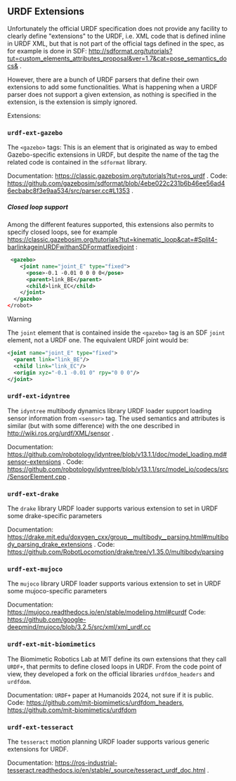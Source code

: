 ## URDF Extensions

Unfortunately the official URDF specification does not provide any facility to clearly define "extensions" to the URDF, i.e. XML code that is defined inline in URDF XML, but that is not part of the official tags defined in the spec, as for example is done in SDF: http://sdformat.org/tutorials?tut=custom_elements_attributes_proposal&ver=1.7&cat=pose_semantics_docs& . 

However, there are a bunch of URDF parsers that define their own extensions to add some functionalities. What is happening when a URDF parser does not support a given extension, as nothing is specified in the extension, is the extension is simply ignored. 

Extensions:


### `urdf-ext-gazebo`

The `<gazebo>` tags: This is an element that is originated as way to embed Gazebo-specific extensions in URDF, but despite the name of the tag the related code is contained in the `sdformat` library. 



Documentation: https://classic.gazebosim.org/tutorials?tut=ros_urdf .
Code: https://github.com/gazebosim/sdformat/blob/4ebe022c231b6b46ee56ad46ecbabc8f3e9aa534/src/parser.cc#L1353 .

##### Closed loop support

Among the different features supported, this extensions also permits to specify closed loops, see for example https://classic.gazebosim.org/tutorials?tut=kinematic_loop&cat=#Split4-barlinkageinURDFwithanSDFormatfixedjoint : 

~~~xml
 <gazebo>
    <joint name="joint_E" type="fixed">
      <pose>-0.1 -0.01 0 0 0 0</pose>
      <parent>link_BE</parent>
      <child>link_EC</child>
    </joint>
  </gazebo>
</robot>
~~~

 
> [!WARNING]  
> The `joint` element that is contained inside the `<gazebo>` tag is an SDF `joint` element, not a URDF one. The equivalent URDF joint would be:
> ~~~xml
> <joint name="joint_E" type="fixed">
>   <parent link="link_BE"/>
>   <child link="link_EC"/>
>   <origin xyz="-0.1 -0.01 0" rpy="0 0 0"/>
> </joint>
> ~~~

### `urdf-ext-idyntree`

The `idyntree` multibody dynamics library URDF loader support loading sensor information from `<sensor>` tag. The used semantics and attributes is similar (but with some difference) with the one described in http://wiki.ros.org/urdf/XML/sensor .

Documentation: https://github.com/robotology/idyntree/blob/v13.1.1/doc/model_loading.md#sensor-extensions . 
Code: https://github.com/robotology/idyntree/blob/v13.1.1/src/model_io/codecs/src/SensorElement.cpp .

### `urdf-ext-drake`

The `drake` library URDF loader supports various extension to set in URDF some drake-specific parameters

Documentation: https://drake.mit.edu/doxygen_cxx/group__multibody__parsing.html#multibody_parsing_drake_extensions .
Code: https://github.com/RobotLocomotion/drake/tree/v1.35.0/multibody/parsing

### `urdf-ext-mujoco`

The `mujoco` library URDF loader supports various extension to set in URDF some mujoco-specific parameters

Documentation: https://mujoco.readthedocs.io/en/stable/modeling.html#curdf
Code: https://github.com/google-deepmind/mujoco/blob/3.2.5/src/xml/xml_urdf.cc

### `urdf-ext-mit-biomimetics` 

The Biomimetic Robotics Lab at MIT define its own extensions that they call `URDF+`, that permits to define closed loops in URDF. From the code point of view, they developed a fork on the official libraries `urdfdom_headers` and `urdfdom`.

Documentation: `URDF+` paper at Humanoids 2024, not sure if it is public.
Code: https://github.com/mit-biomimetics/urdfdom_headers, https://github.com/mit-biomimetics/urdfdom

### `urdf-ext-tesseract`

The `tesseract` motion planning URDF loader supports various generic extensions for URDF.

Documentation: https://ros-industrial-tesseract.readthedocs.io/en/stable/_source/tesseract_urdf_doc.html .
